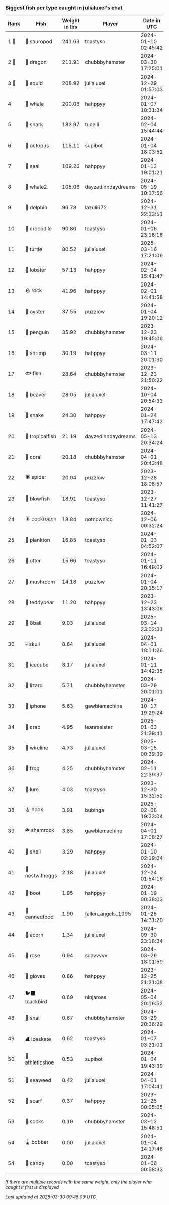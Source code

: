 ### Biggest fish per type caught in julialuxel's chat
| Rank | Fish | Weight in lbs | Player | Date in UTC |
|------|--------|-----------|---------|------|
| 1 🥇  | 🦕 sauropod | 241.63 | toastyso | 2024-01-10 02:45:42 |
| 2 🥈  | 🐉 dragon | 211.91 | chubbbyhamster | 2024-03-30 17:25:01 |
| 3 🥉  | 🦑 squid | 208.92 | julialuxel | 2024-12-29 01:57:03 |
| 4  | 🐳 whale | 200.06 | hahppyy | 2024-01-07 10:31:34 |
| 5  | 🦈 shark | 183.97 | tucelli | 2024-02-04 15:44:44 |
| 6  | 🐙 octopus | 115.11 | supibot | 2024-01-04 18:03:52 |
| 7  | 🦭 seal | 109.26 | hahppyy | 2024-01-13 19:01:21 |
| 8  | 🐋 whale2 | 105.06 | dayzedinndaydreams | 2024-05-19 10:17:56 |
| 9  | 🐬 dolphin | 96.78 | lazuli672 | 2024-12-31 22:33:51 |
| 10  | 🐊 crocodile | 90.80 | toastyso | 2024-01-06 23:18:16 |
| 11  | 🐢 turtle | 80.52 | julialuxel | 2025-03-16 17:21:06 |
| 12  | 🦞 lobster | 57.13 | hahppyy | 2024-02-04 15:41:47 |
| 13  | 🪨 rock | 41.96 | hahppyy | 2024-02-01 14:41:58 |
| 14  | 🦪 oyster | 37.55 | puzzlow | 2024-01-04 19:20:12 |
| 15  | 🐧 penguin | 35.92 | chubbbyhamster | 2023-12-23 19:45:06 |
| 16  | 🦐 shrimp | 30.19 | hahppyy | 2024-03-11 20:01:30 |
| 17  | 🐟 fish | 28.64 | chubbbyhamster | 2023-12-23 21:50:22 |
| 18  | 🦫 beaver | 28.05 | julialuxel | 2024-10-04 20:54:33 |
| 19  | 🐍 snake | 24.30 | hahppyy | 2024-01-24 17:47:43 |
| 20  | 🐠 tropicalfish | 21.19 | dayzedinndaydreams | 2024-05-13 20:34:24 |
| 21  | 🪸 coral | 20.18 | chubbbyhamster | 2024-04-01 20:43:48 |
| 22  | 🕷️ spider | 20.04 | puzzlow | 2023-12-28 18:08:57 |
| 23  | 🐡 blowfish | 18.91 | toastyso | 2023-12-27 11:41:27 |
| 24  | 🪳 cockroach | 18.84 | notnownico | 2024-12-06 00:32:24 |
| 25  | 🦠 plankton | 16.85 | toastyso | 2024-01-03 04:52:07 |
| 26  | 🦦 otter | 15.66 | toastyso | 2024-01-11 16:49:02 |
| 27  | 🍄 mushroom | 14.18 | puzzlow | 2024-01-04 20:15:17 |
| 28  | 🧸 teddybear | 11.20 | hahppyy | 2023-12-23 13:43:06 |
| 29  | 🎱 8ball | 9.03 | julialuxel | 2025-03-14 23:02:31 |
| 30  | 💀 skull | 8.64 | julialuxel | 2024-04-01 18:11:26 |
| 31  | 🧊 icecube | 8.17 | julialuxel | 2024-01-11 14:42:35 |
| 32  | 🦎 lizard | 5.71 | chubbbyhamster | 2024-03-29 20:01:01 |
| 33  | 📱 iphone | 5.63 | gawblemachine | 2024-10-17 19:29:24 |
| 34  | 🦀 crab | 4.95 | leanmeister | 2025-01-03 21:39:41 |
| 35  | 🧵 wireline | 4.73 | julialuxel | 2025-03-15 00:39:39 |
| 36  | 🐸 frog | 4.25 | chubbbyhamster | 2024-02-11 22:39:37 |
| 37  | 🎏 lure | 4.03 | toastyso | 2023-12-30 15:32:52 |
| 38  | 🪝 hook | 3.91 | bubinga | 2025-02-08 19:33:04 |
| 39  | ☘️ shamrock | 3.85 | gawblemachine | 2024-04-01 17:08:27 |
| 40  | 🐚 shell | 3.29 | hahppyy | 2024-01-10 02:19:04 |
| 41  | 🪺 nestwitheggs | 2.18 | julialuxel | 2024-12-24 01:54:16 |
| 42  | 👢 boot | 1.95 | hahppyy | 2024-01-19 00:38:03 |
| 43  | 🥫 cannedfood | 1.90 | fallen_angels_1995 | 2024-01-25 14:31:20 |
| 44  | 🌰 acorn | 1.34 | julialuxel | 2024-09-30 23:18:34 |
| 45  | 🌹 rose | 0.94 | suavvvvv | 2024-03-29 18:01:59 |
| 46  | 🧤 gloves | 0.86 | hahppyy | 2023-12-25 21:21:08 |
| 47  | 🐦‍⬛ blackbird | 0.69 | ninjaross | 2024-05-04 20:16:52 |
| 48  | 🐌 snail | 0.67 | chubbbyhamster | 2024-03-29 20:36:29 |
| 49  | ⛸️ iceskate | 0.62 | toastyso | 2024-01-07 03:21:01 |
| 50  | 👟 athleticshoe | 0.53 | supibot | 2024-01-04 19:43:39 |
| 51  | 🌿 seaweed | 0.42 | julialuxel | 2024-04-01 17:04:41 |
| 52  | 🧣 scarf | 0.37 | hahppyy | 2023-12-25 00:05:05 |
| 53  | 🧦 socks | 0.19 | chubbbyhamster | 2024-03-12 15:48:51 |
| 54  | 🪀 bobber | 0.00 | julialuxel | 2024-01-04 14:17:46 |
| 54  | 🍬 candy | 0.00 | toastyso | 2024-01-06 00:58:33 |

_If there are multiple records with the same weight, only the player who caught it first is displayed_

_Last updated at 2025-03-30 09:45:09 UTC_